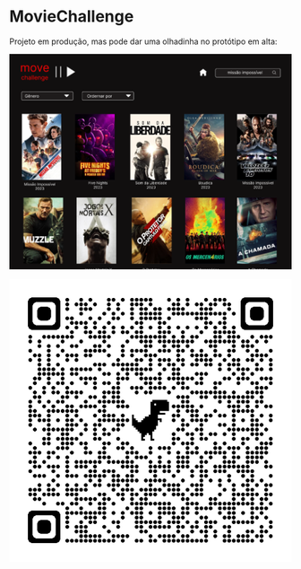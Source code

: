 # MovieChallenge

Projeto em produção, mas pode dar uma olhadinha no protótipo em alta:

![Alta](src/assets/movie-alta.png)

![QR Code](image.png)
